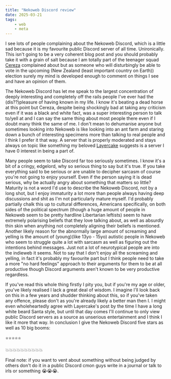 ```yaml
---
title: "Nekoweb Discord review"
date: 2025-03-21
tags:
    - web
    - meta
---
```


I see lots of people complaining about the Nekoweb Discord, which is a little sad because it is my favourite public Discord server of all time. Unironically. This isn't going to be a very coherent blog post and you should probably take it with a grain of salt because I am totally part of the teenager squad [Cereza](https://cereza.zone/) complained about but as someone who will disturbingly be able to vote in the upcoming (New Zealand (least important country on Earth)) election surely my mind is developed enough to comment on things I see and have an opinion of them.

The Nekoweb Discord has let me speak to the largest concentration of deeply interesting and completely off the rails people I've ever had the (dis??)pleasure of having known in my life. I know it's beating a dead horse at this point but Cereza, despite being shockingly bad at taking any criticism even if it was a black and white fact, was a super interesting person to talk to/yell at and I can say the same thing about most people there even if I doubt many think the same of me. I don't mean to dehumanise anyone but sometimes looking into Nekoweb is like looking into an ant farm and staring down a bunch of interesting specimens more than talking to real people and I think I prefer it that way. A server that is properly moderated and stays always on topic like something my beloved [Layercake](https://layercake.nekoweb.org/) suggests is a server I have 0 interest in being a part of.

Many people seem to take Discord far too seriously sometimes. I know it's a bit of a cringy, edgelord, why so serious thing to say but it's true. If you take everything said to be serious or are unable to decipher sarcasm of course you're not going to enjoy yourself. Even if the person saying it is dead serious, why be actually angry about something that matters so little? Maturity is not a word I'd use to describe the Nekoweb Discord, not by a long shot, but I enjoy immaturity a lot more than people always having deep discussions and shit as I'm not particularly mature myself. I'd probably partially chalk this up to cultural differences, Americans specifically, on both sides of the political spectrum (though a huge amount of people in Nekoweb seem to be pretty hardline Libertarian leftists) seem to have extremely polarising beliefs that they love talking about, as well as absurdly thin skin when anything not completely aligning their beliefs is mentioned. Another likely reason for the abnormally large amount of screaming and yelling is the amount of (young)(like 13yo - 15yo) autistic people in Nekoweb who seem to struggle quite a lot with sarcasm as well as figuring out the intentions behind messages. Just not a lot of neurotypical people are into the indieweb it seems. Not to say that I don't enjoy all the screaming and yelling, in fact it's probably my favourite part but I think people need to take a more "no hard feelings" approach to their arguments for them to be at all productive though Discord arguments aren't known to be very productive regardless.

If you've read this whole thing firstly I pity you, but if you're my age or older, you've likely realised I lack a great deal of wisdom. I imagine I'll look back on this in a few years and shudder thinking about this, so if you've taken any offence, please don't as you're already likely a better man then I. I might even wholeheartedly agree with Layercake's post by the time I have a long white beard Santa style, but until that day comes I'll continue to only view public Discord servers as a source as unserious entertainment and I think I like it more that way. In conclusion I give the Nekoweb Discord five stars as well as 10 big booms:

⭐⭐⭐⭐⭐ 

💥💥💥💥💥💥💥💥💥💥

Final note: if you want to vent about something without being judged by others don't do it in a public Discord cmon guys write in a journal or talk to irls or something 😭😭😭.